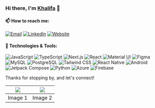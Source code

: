### Hi there, I'm [Khalifa](https://khalifafumo.me) 👋

#### 📫 How to reach me:
[![Email](https://img.shields.io/badge/-Email-333333?style=flat&logo=gmail)](mailto:khalifafumo5@gmail.com)
[![LinkedIn](https://img.shields.io/badge/-LinkedIn-333333?style=flat&logo=linkedin)](https://www.linkedin.com/in/khalifa-fumo-4199781ba/)
[![Website](https://img.shields.io/badge/-Website-333333?style=flat&logo=google-chrome)](https://khalifafumo.me)

#### 🔧 Technologies & Tools:
![JavaScript](https://img.shields.io/badge/-JavaScript-333333?style=flat&logo=javascript)
![TypeScript](https://img.shields.io/badge/-TypeScript-333333?style=flat&logo=typescript)
![Next.js](https://img.shields.io/badge/-Next.js-333333?style=flat&logo=next.js)
![React](https://img.shields.io/badge/-React-333333?style=flat&logo=react)
![Material UI](https://img.shields.io/badge/-Material%20UI-333333?style=flat&logo=material-ui)
![Figma](https://img.shields.io/badge/-Figma-333333?style=flat&logo=figma)
![MySQL](https://img.shields.io/badge/-MySQL-333333?style=flat&logo=mysql)
![PostgreSQL](https://img.shields.io/badge/-PostgreSQL-333333?style=flat&logo=postgresql)
![Tailwind CSS](https://img.shields.io/badge/-Tailwind%20CSS-333333?style=flat&logo=tailwind-css)
![React Native](https://img.shields.io/badge/-React%20Native-333333?style=flat&logo=react)
![Android](https://img.shields.io/badge/-Android-333333?style=flat&logo=android)
![Jetpack Compose](https://img.shields.io/badge/-Jetpack%20Compose-333333?style=flat&logo=kotlin)
![Python](https://img.shields.io/badge/-Python-333333?style=flat&logo=python)
![Azure](https://img.shields.io/badge/-Azure-333333?style=flat&logo=microsoft-azure)
![Firebase](https://img.shields.io/badge/-Firebase-333333?style=flat&logo=firebase)

<!--
**khalifa47/khalifa47** is a ✨ _special_ ✨ repository because its `README.md` (this file) appears on your GitHub profile.

Here are some ideas to get you started:
- 🔭 I’m currently working on a full-stack web application for a Sacco client while on my last year of a computer science degree.
- 🌱 I’m currently learning Docker and Kubernetes to improve my deployment process.
- 👯 I’m looking to collaborate on open source projects related to machine learning and natural language processing.
- 💬 Ask me about my experience with Next.js (and anything else).
- 📫 How to reach me: You can email me or connect with me on LinkedIn.
- 😄 Pronouns: He/him.
- ⚡ Fun fact: I'm a huge fan of puzzle games and have completed every level of the popular mobile game "The Room".
-->

Thanks for stopping by, and let's connect!

<!--
<div align="center">
  <img align="center" src="https://github-readme-stats.vercel.app/api?username=khalifa47&count_private=true&show_icons=true&theme=radical" />
</div>
-->


| <img src="https://github-readme-streak-stats.herokuapp.com/?user=khalifa47&count_private=true&theme=radical&hide_border=true" /> | <img src="https://github-readme-stats.vercel.app/api/top-langs/?username=khalifa47&show_icons=true&theme=radical&count_private=true" /> |
| --- | --- |
| Image 1 | Image 2 |


<!--
<div align="center">
  <img align="center" src="https://github-readme-streak-stats.herokuapp.com/?user=khalifa47&count_private=true&theme=radical&hide_border=true" />
</div>
<div align="center">
  <img align="center" src="https://github-readme-stats.vercel.app/api/top-langs/?username=khalifa47&show_icons=true&theme=radical&count_private=true" />
</div>
-->
